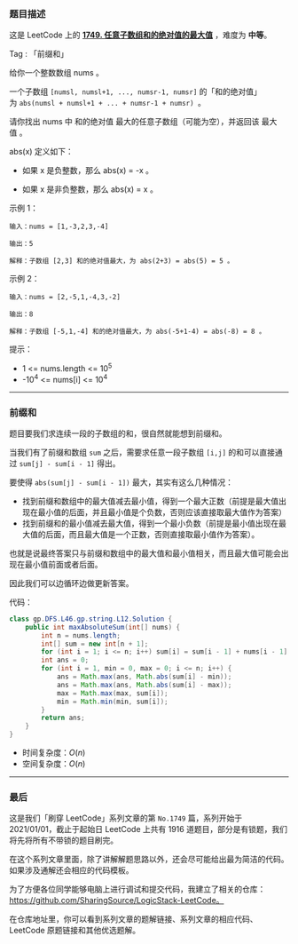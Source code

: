 ### 题目描述

这是 LeetCode 上的 **[1749. 任意子数组和的绝对值的最大值](https://leetcode-cn.com/problems/maximum-absolute-sum-of-any-subarray/solution/xiang-jie-qian-zhui-he-jie-fa-fen-xi-si-yibby/)** ，难度为 **中等**。

Tag : 「前缀和」



给你一个整数数组 nums 。

一个子数组 `[numsl, numsl+1, ..., numsr-1, numsr]` 的「和的绝对值」为 `abs(numsl + numsl+1 + ... + numsr-1 + numsr) `。

请你找出 nums 中 和的绝对值 最大的任意子数组（可能为空），并返回该 最大值 。

abs(x) 定义如下：

* 如果 x 是负整数，那么 abs(x) = -x 。

* 如果 x 是非负整数，那么 abs(x) = x 。

  


示例 1：
```
输入：nums = [1,-3,2,3,-4]

输出：5

解释：子数组 [2,3] 和的绝对值最大，为 abs(2+3) = abs(5) = 5 。
```
示例 2：
```
输入：nums = [2,-5,1,-4,3,-2]

输出：8

解释：子数组 [-5,1,-4] 和的绝对值最大，为 abs(-5+1-4) = abs(-8) = 8 。
```

提示：
* 1 <= nums.length <= $10^5$
* -$10^4$ <= nums[i] <= $10^4$

---

### 前缀和

题目要我们求连续一段的子数组的和，很自然就能想到前缀和。

当我们有了前缀和数组 `sum`  之后，需要求任意一段子数组 `[i,j]` 的和可以直接通过 `sum[j] - sum[i - 1]` 得出。

要使得 `abs(sum[j] - sum[i - 1])` 最大，其实有这么几种情况：

* 找到前缀和数组中的最大值减去最小值，得到一个最大正数（前提是最大值出现在最小值的后面，并且最小值是个负数，否则应该直接取最大值作为答案）
* 找到前缀和的最小值减去最大值，得到一个最小负数（前提是最小值出现在最大值的后面，而且最大值是一个正数，否则直接取最小值作为答案）。

也就是说最终答案只与前缀和数组中的最大值和最小值相关，而且最大值可能会出现在最小值前面或者后面。

因此我们可以边循环边做更新答案。

代码：
```Java []
class gp.DFS.L46.gp.string.L12.Solution {
    public int maxAbsoluteSum(int[] nums) {
        int n = nums.length;
        int[] sum = new int[n + 1];
        for (int i = 1; i <= n; i++) sum[i] = sum[i - 1] + nums[i - 1];
        int ans = 0;
        for (int i = 1, min = 0, max = 0; i <= n; i++) {
            ans = Math.max(ans, Math.abs(sum[i] - min));
            ans = Math.max(ans, Math.abs(sum[i] - max));
            max = Math.max(max, sum[i]);
            min = Math.min(min, sum[i]);
        }
        return ans;
    }
}
```
* 时间复杂度：$O(n)$
* 空间复杂度：$O(n)$

---

### 最后

这是我们「刷穿 LeetCode」系列文章的第 `No.1749` 篇，系列开始于 2021/01/01，截止于起始日 LeetCode 上共有 1916 道题目，部分是有锁题，我们将先将所有不带锁的题目刷完。

在这个系列文章里面，除了讲解解题思路以外，还会尽可能给出最为简洁的代码。如果涉及通解还会相应的代码模板。

为了方便各位同学能够电脑上进行调试和提交代码，我建立了相关的仓库：https://github.com/SharingSource/LogicStack-LeetCode。

在仓库地址里，你可以看到系列文章的题解链接、系列文章的相应代码、LeetCode 原题链接和其他优选题解。

